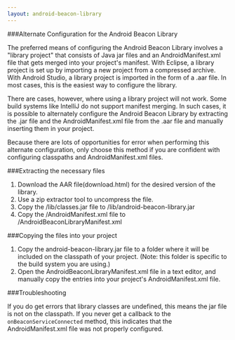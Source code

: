 ```yaml
---
layout: android-beacon-library
---
```


###Alternate Configuration for the Android Beacon Library

The preferred means of configuring the Android Beacon Library involves a "library project" that consists of Java jar files and an AndroidManifest.xml file that
gets merged into your project's manifest.  With Eclipse, a library project is set up by importing a new project from a compressed archive.  With
Android Studio, a library project is imported in the form of a .aar file.  In most cases, this is the easiest way to configure the library.  

There are cases, however, where using a library project will not work.  Some build systems like IntelliJ do not support manifest merging.  In such cases, it is 
possible to alternately configure the Android Beacon Library by extracting the .jar file and the AndroidManifest.xml file from the .aar file and
manually inserting them in your project.

Because there are lots of opportunities for error when performing this alternate configuration, only choose this method if you are confident with configuring classpaths and
AndroidManifest.xml files.

###Extracting the necessary files

1. Download the AAR file(download.html) for the desired version of the library.
2. Use a zip extractor tool to uncompress the file.
3. Copy the /lib/classes.jar file to /lib/android-beacon-library.jar 
4. Copy the /AndroidManifest.xml file to /AndroidBeaconLibraryManifest.xml

###Copying the files into your project

1. Copy the android-beacon-library.jar file to a folder where it will be included on the classpath of your project.  (Note:  this folder is specific to the build system you are using.)
2. Open the AndroidBeaconLibraryManifest.xml file in a text editor, and manually copy the entries into your project's AndroidManifest.xml file.

###Troubleshooting

If you do get errors that library classes are undefined, this means the jar file is not on the classpath.  If you never get a callback to the
`onBeaconServiceConnected` method, this indicates that the AndroidManifest.xml file was not properly configured.

